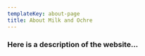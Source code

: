 ```yaml
---
templateKey: about-page
title: About Milk and Ochre
---
```

### Here is a description of the website...

